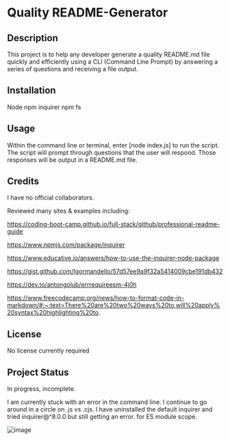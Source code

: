 # Quality README-Generator

## Description

This project is to help any developer generate a quality README.md file quickly and efficiently using a CLI (Command Line Prompt) by answering a series of questions and receiving a file output.

## Installation
Node 
npm inquirer
npm fs

## Usage

Within the command line or terminal, enter [node index.js] to run the script. The script will prompt through questions that the user will respond. Those responses will be output in a README.md file.

## Credits

I have no official collaborators.

Reviewed many sites & examples including:

https://coding-boot-camp.github.io/full-stack/github/professional-readme-guide

https://www.npmjs.com/package/inquirer

https://www.educative.io/answers/how-to-use-the-inquirer-node-package

https://gist.github.com/Igormandello/57d57ee9a9f32a5414009cbe191db432

https://dev.to/antongolub/errrequireesm-4j0h

https://www.freecodecamp.org/news/how-to-format-code-in-markdown/#:~:text=There%20are%20two%20ways%20to,will%20apply%20syntax%20highlighting%20to.

## License

No license currently required


## Project Status

In progress, incomplete. 

I am currently stuck with an error in the command line. I continue to go around in a circle on .js vs .cjs. I have uninstalled the default inquirer and tried inquirer@^8.0.0 but still getting an error. for ES module scope.

![image](https://user-images.githubusercontent.com/117794203/219879663-bfd5afac-145c-4000-af7c-088679d69fc2.png)

